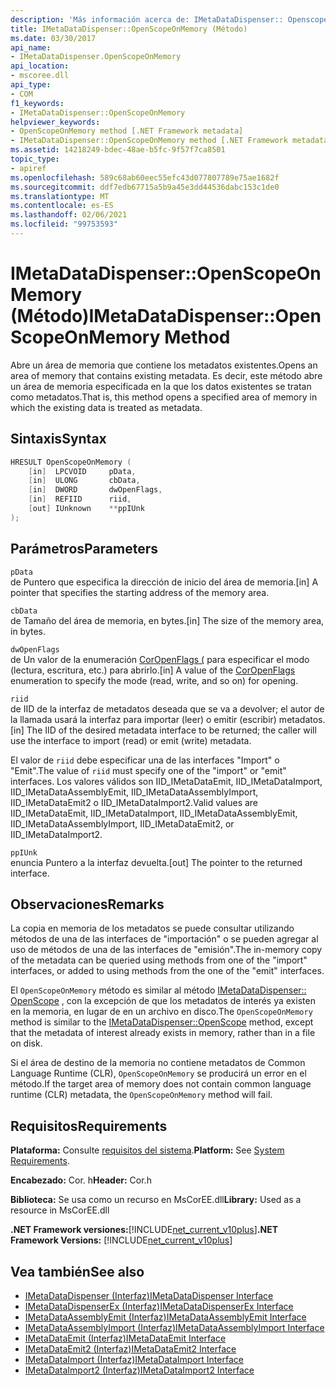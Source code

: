 ```yaml
---
description: 'Más información acerca de: IMetaDataDispenser:: Openscopeonmemory ((método)'
title: IMetaDataDispenser::OpenScopeOnMemory (Método)
ms.date: 03/30/2017
api_name:
- IMetaDataDispenser.OpenScopeOnMemory
api_location:
- mscoree.dll
api_type:
- COM
f1_keywords:
- IMetaDataDispenser::OpenScopeOnMemory
helpviewer_keywords:
- OpenScopeOnMemory method [.NET Framework metadata]
- IMetaDataDispenser::OpenScopeOnMemory method [.NET Framework metadata]
ms.assetid: 14218249-bdec-48ae-b5fc-9f57f7ca8501
topic_type:
- apiref
ms.openlocfilehash: 589c68ab60eec55efc43d077807789e75ae1682f
ms.sourcegitcommit: ddf7edb67715a5b9a45e3dd44536dabc153c1de0
ms.translationtype: MT
ms.contentlocale: es-ES
ms.lasthandoff: 02/06/2021
ms.locfileid: "99753593"
---
```

# <a name="imetadatadispenseropenscopeonmemory-method"></a><span data-ttu-id="afa71-103">IMetaDataDispenser::OpenScopeOnMemory (Método)</span><span class="sxs-lookup"><span data-stu-id="afa71-103">IMetaDataDispenser::OpenScopeOnMemory Method</span></span>

<span data-ttu-id="afa71-104">Abre un área de memoria que contiene los metadatos existentes.</span><span class="sxs-lookup"><span data-stu-id="afa71-104">Opens an area of memory that contains existing metadata.</span></span> <span data-ttu-id="afa71-105">Es decir, este método abre un área de memoria especificada en la que los datos existentes se tratan como metadatos.</span><span class="sxs-lookup"><span data-stu-id="afa71-105">That is, this method opens a specified area of memory in which the existing data is treated as metadata.</span></span>  
  
## <a name="syntax"></a><span data-ttu-id="afa71-106">Sintaxis</span><span class="sxs-lookup"><span data-stu-id="afa71-106">Syntax</span></span>  
  
```cpp  
HRESULT OpenScopeOnMemory (  
    [in]  LPCVOID     pData,
    [in]  ULONG       cbData,
    [in]  DWORD       dwOpenFlags,
    [in]  REFIID      riid,
    [out] IUnknown    **ppIUnk  
);  
```  
  
## <a name="parameters"></a><span data-ttu-id="afa71-107">Parámetros</span><span class="sxs-lookup"><span data-stu-id="afa71-107">Parameters</span></span>  

 `pData`  
 <span data-ttu-id="afa71-108">de Puntero que especifica la dirección de inicio del área de memoria.</span><span class="sxs-lookup"><span data-stu-id="afa71-108">[in] A pointer that specifies the starting address of the memory area.</span></span>  
  
 `cbData`  
 <span data-ttu-id="afa71-109">de Tamaño del área de memoria, en bytes.</span><span class="sxs-lookup"><span data-stu-id="afa71-109">[in] The size of the memory area, in bytes.</span></span>  
  
 `dwOpenFlags`  
 <span data-ttu-id="afa71-110">de Un valor de la enumeración [CorOpenFlags (](coropenflags-enumeration.md) para especificar el modo (lectura, escritura, etc.) para abrirlo.</span><span class="sxs-lookup"><span data-stu-id="afa71-110">[in] A value of the [CorOpenFlags](coropenflags-enumeration.md) enumeration to specify the mode (read, write, and so on) for opening.</span></span>  
  
 `riid`  
 <span data-ttu-id="afa71-111">de IID de la interfaz de metadatos deseada que se va a devolver; el autor de la llamada usará la interfaz para importar (leer) o emitir (escribir) metadatos.</span><span class="sxs-lookup"><span data-stu-id="afa71-111">[in] The IID of the desired metadata interface to be returned; the caller will use the interface to import (read) or emit (write) metadata.</span></span>  
  
 <span data-ttu-id="afa71-112">El valor de `riid` debe especificar una de las interfaces "Import" o "Emit".</span><span class="sxs-lookup"><span data-stu-id="afa71-112">The value of `riid` must specify one of the "import" or "emit" interfaces.</span></span> <span data-ttu-id="afa71-113">Los valores válidos son IID_IMetaDataEmit, IID_IMetaDataImport, IID_IMetaDataAssemblyEmit, IID_IMetaDataAssemblyImport, IID_IMetaDataEmit2 o IID_IMetaDataImport2.</span><span class="sxs-lookup"><span data-stu-id="afa71-113">Valid values are IID_IMetaDataEmit, IID_IMetaDataImport, IID_IMetaDataAssemblyEmit, IID_IMetaDataAssemblyImport, IID_IMetaDataEmit2, or IID_IMetaDataImport2.</span></span>  
  
 `ppIUnk`  
 <span data-ttu-id="afa71-114">enuncia Puntero a la interfaz devuelta.</span><span class="sxs-lookup"><span data-stu-id="afa71-114">[out] The pointer to the returned interface.</span></span>  
  
## <a name="remarks"></a><span data-ttu-id="afa71-115">Observaciones</span><span class="sxs-lookup"><span data-stu-id="afa71-115">Remarks</span></span>  

 <span data-ttu-id="afa71-116">La copia en memoria de los metadatos se puede consultar utilizando métodos de una de las interfaces de "importación" o se pueden agregar al uso de métodos de una de las interfaces de "emisión".</span><span class="sxs-lookup"><span data-stu-id="afa71-116">The in-memory copy of the metadata can be queried using methods from one of the "import" interfaces, or added to using methods from the one of the "emit" interfaces.</span></span>  
  
 <span data-ttu-id="afa71-117">El `OpenScopeOnMemory` método es similar al método [IMetaDataDispenser:: OpenScope](imetadatadispenser-openscope-method.md) , con la excepción de que los metadatos de interés ya existen en la memoria, en lugar de en un archivo en disco.</span><span class="sxs-lookup"><span data-stu-id="afa71-117">The `OpenScopeOnMemory` method is similar to the [IMetaDataDispenser::OpenScope](imetadatadispenser-openscope-method.md) method, except that the metadata of interest already exists in memory, rather than in a file on disk.</span></span>  
  
 <span data-ttu-id="afa71-118">Si el área de destino de la memoria no contiene metadatos de Common Language Runtime (CLR), `OpenScopeOnMemory` se producirá un error en el método.</span><span class="sxs-lookup"><span data-stu-id="afa71-118">If the target area of memory does not contain common language runtime (CLR) metadata, the `OpenScopeOnMemory` method will fail.</span></span>  
  
## <a name="requirements"></a><span data-ttu-id="afa71-119">Requisitos</span><span class="sxs-lookup"><span data-stu-id="afa71-119">Requirements</span></span>  

 <span data-ttu-id="afa71-120">**Plataforma:** Consulte [requisitos del sistema](../../get-started/system-requirements.md).</span><span class="sxs-lookup"><span data-stu-id="afa71-120">**Platform:** See [System Requirements](../../get-started/system-requirements.md).</span></span>  
  
 <span data-ttu-id="afa71-121">**Encabezado:** Cor. h</span><span class="sxs-lookup"><span data-stu-id="afa71-121">**Header:** Cor.h</span></span>  
  
 <span data-ttu-id="afa71-122">**Biblioteca:** Se usa como un recurso en MsCorEE.dll</span><span class="sxs-lookup"><span data-stu-id="afa71-122">**Library:** Used as a resource in MsCorEE.dll</span></span>  
  
 <span data-ttu-id="afa71-123">**.NET Framework versiones:**[!INCLUDE[net_current_v10plus](../../../../includes/net-current-v10plus-md.md)]</span><span class="sxs-lookup"><span data-stu-id="afa71-123">**.NET Framework Versions:** [!INCLUDE[net_current_v10plus](../../../../includes/net-current-v10plus-md.md)]</span></span>  
  
## <a name="see-also"></a><span data-ttu-id="afa71-124">Vea también</span><span class="sxs-lookup"><span data-stu-id="afa71-124">See also</span></span>

- [<span data-ttu-id="afa71-125">IMetaDataDispenser (Interfaz)</span><span class="sxs-lookup"><span data-stu-id="afa71-125">IMetaDataDispenser Interface</span></span>](imetadatadispenser-interface.md)
- [<span data-ttu-id="afa71-126">IMetaDataDispenserEx (Interfaz)</span><span class="sxs-lookup"><span data-stu-id="afa71-126">IMetaDataDispenserEx Interface</span></span>](imetadatadispenserex-interface.md)
- [<span data-ttu-id="afa71-127">IMetaDataAssemblyEmit (Interfaz)</span><span class="sxs-lookup"><span data-stu-id="afa71-127">IMetaDataAssemblyEmit Interface</span></span>](imetadataassemblyemit-interface.md)
- [<span data-ttu-id="afa71-128">IMetaDataAssemblyImport (Interfaz)</span><span class="sxs-lookup"><span data-stu-id="afa71-128">IMetaDataAssemblyImport Interface</span></span>](imetadataassemblyimport-interface.md)
- [<span data-ttu-id="afa71-129">IMetaDataEmit (Interfaz)</span><span class="sxs-lookup"><span data-stu-id="afa71-129">IMetaDataEmit Interface</span></span>](imetadataemit-interface.md)
- [<span data-ttu-id="afa71-130">IMetaDataEmit2 (Interfaz)</span><span class="sxs-lookup"><span data-stu-id="afa71-130">IMetaDataEmit2 Interface</span></span>](imetadataemit2-interface.md)
- [<span data-ttu-id="afa71-131">IMetaDataImport (Interfaz)</span><span class="sxs-lookup"><span data-stu-id="afa71-131">IMetaDataImport Interface</span></span>](imetadataimport-interface.md)
- [<span data-ttu-id="afa71-132">IMetaDataImport2 (Interfaz)</span><span class="sxs-lookup"><span data-stu-id="afa71-132">IMetaDataImport2 Interface</span></span>](imetadataimport2-interface.md)
